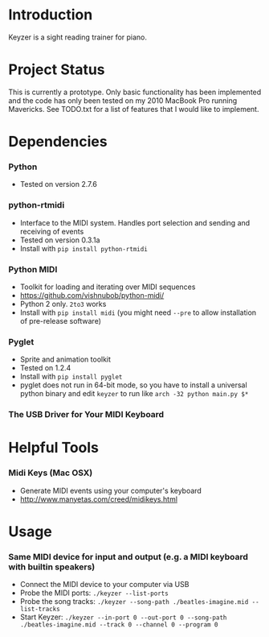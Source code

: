 # Introduction

Keyzer is a sight reading trainer for piano.


# Project Status

This is currently a prototype. Only basic functionality has been implemented and the code has only been tested on my 2010 MacBook Pro running Mavericks. See TODO.txt for a list of features that I would like to implement.


# Dependencies

### Python

* Tested on version 2.7.6

### python-rtmidi

* Interface to the MIDI system. Handles port selection and sending and receiving of events
* Tested on version 0.3.1a
* Install with `pip install python-rtmidi`

### Python MIDI

* Toolkit for loading and iterating over MIDI sequences
* https://github.com/vishnubob/python-midi/
* Python 2 only. `2to3` works
* Install with `pip install midi` (you might need `--pre` to allow installation of pre-release software)


### Pyglet

* Sprite and animation toolkit
* Tested on 1.2.4
* Install with `pip install pyglet`
* pyglet does not run in 64-bit mode, so you have to install a universal python binary and edit `keyzer` to run like `arch -32 python main.py $*`

### The USB Driver for Your MIDI Keyboard

# Helpful Tools

### Midi Keys (Mac OSX)

* Generate MIDI events using your computer's keyboard
* http://www.manyetas.com/creed/midikeys.html


# Usage

### Same MIDI device for input and output (e.g. a MIDI keyboard with builtin speakers)

* Connect the MIDI device to your computer via USB
* Probe the MIDI ports: `./keyzer --list-ports`
* Probe the song tracks: `./keyzer --song-path ./beatles-imagine.mid --list-tracks`
* Start Keyzer: `./keyzer --in-port 0 --out-port 0 --song-path ./beatles-imagine.mid --track 0 --channel 0 --program 0`
